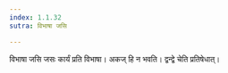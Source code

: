 ```yaml
---
index: 1.1.32
sutra: विभाषा जसि

---
```

 विभाषा जसि जसः कार्यं प्रति विभाषा। अकज् हि न भवति। द्वन्द्वे चेति प्रतिषेधात्। 